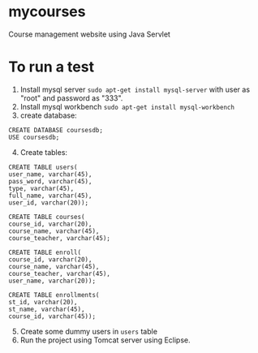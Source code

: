 # mycourses
Course management website using Java Servlet

# To run a test
1. Install mysql server `sudo apt-get install mysql-server` with user as "root" and password as "333".
2. Install mysql workbench `sudo apt-get install mysql-workbench`
3. create database: 
```
CREATE DATABASE coursesdb;
USE coursesdb;
```
4. Create tables:
```
CREATE TABLE users(
user_name, varchar(45),
pass_word, varchar(45),
type, varchar(45),
full_name, varchar(45),
user_id, varchar(20));

CREATE TABLE courses(
course_id, varchar(20),
course_name, varchar(45),
course_teacher, varchar(45);

CREATE TABLE enroll(
course_id, varchar(20),
course_name, varchar(45),
course_teacher, varchar(45),
user_name, varchar(20));

CREATE TABLE enrollments(
st_id, varchar(20),
st_name, varchar(45),
course_id, varchar(45));
```

5. Create some dummy users in `users` table
6. Run the project using Tomcat server using Eclipse.
